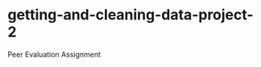 getting-and-cleaning-data-project-2
===================================

Peer Evaluation Assignment
